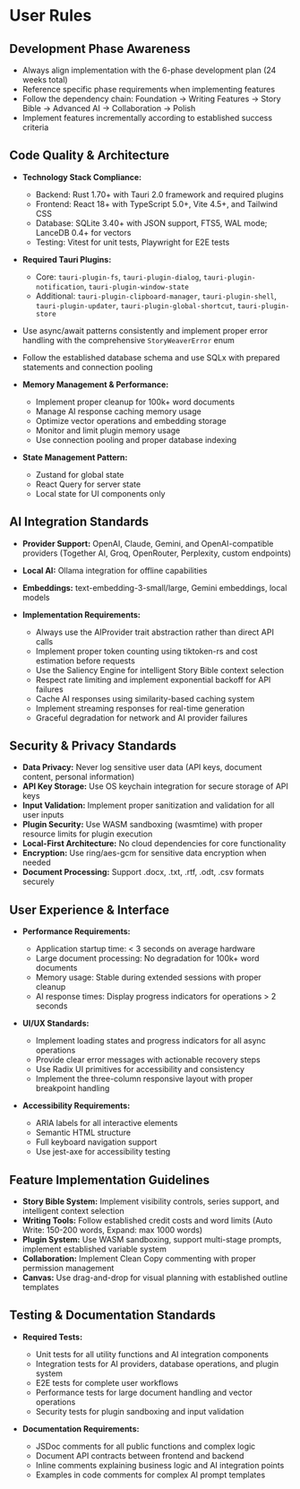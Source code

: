 # User Rules

## Development Phase Awareness

- Always align implementation with the 6-phase development plan (24 weeks total)
- Reference specific phase requirements when implementing features
- Follow the dependency chain: Foundation → Writing Features → Story Bible → Advanced AI → Collaboration → Polish
- Implement features incrementally according to established success criteria

## Code Quality & Architecture

- **Technology Stack Compliance:**
  - Backend: Rust 1.70+ with Tauri 2.0 framework and required plugins
  - Frontend: React 18+ with TypeScript 5.0+, Vite 4.5+, and Tailwind CSS
  - Database: SQLite 3.40+ with JSON support, FTS5, WAL mode; LanceDB 0.4+ for vectors
  - Testing: Vitest for unit tests, Playwright for E2E tests

- **Required Tauri Plugins:**
  - Core: `tauri-plugin-fs`, `tauri-plugin-dialog`, `tauri-plugin-notification`, `tauri-plugin-window-state`
  - Additional: `tauri-plugin-clipboard-manager`, `tauri-plugin-shell`, `tauri-plugin-updater`, `tauri-plugin-global-shortcut`, `tauri-plugin-store`

- Use async/await patterns consistently and implement proper error handling with the comprehensive `StoryWeaverError` enum

- Follow the established database schema and use SQLx with prepared statements and connection pooling

- **Memory Management & Performance:**
  - Implement proper cleanup for 100k+ word documents
  - Manage AI response caching memory usage
  - Optimize vector operations and embedding storage
  - Monitor and limit plugin memory usage
  - Use connection pooling and proper database indexing

- **State Management Pattern:**
  - Zustand for global state
  - React Query for server state
  - Local state for UI components only

## AI Integration Standards

- **Provider Support:** OpenAI, Claude, Gemini, and OpenAI-compatible providers (Together AI, Groq, OpenRouter, Perplexity, custom endpoints)
- **Local AI:** Ollama integration for offline capabilities
- **Embeddings:** text-embedding-3-small/large, Gemini embeddings, local models

- **Implementation Requirements:**
  - Always use the AIProvider trait abstraction rather than direct API calls
  - Implement proper token counting using tiktoken-rs and cost estimation before requests
  - Use the Saliency Engine for intelligent Story Bible context selection
  - Respect rate limiting and implement exponential backoff for API failures
  - Cache AI responses using similarity-based caching system
  - Implement streaming responses for real-time generation
  - Graceful degradation for network and AI provider failures

## Security & Privacy Standards

- **Data Privacy:** Never log sensitive user data (API keys, document content, personal information)
- **API Key Storage:** Use OS keychain integration for secure storage of API keys
- **Input Validation:** Implement proper sanitization and validation for all user inputs
- **Plugin Security:** Use WASM sandboxing (wasmtime) with proper resource limits for plugin execution
- **Local-First Architecture:** No cloud dependencies for core functionality
- **Encryption:** Use ring/aes-gcm for sensitive data encryption when needed
- **Document Processing:** Support .docx, .txt, .rtf, .odt, .csv formats securely

## User Experience & Interface

- **Performance Requirements:**
  - Application startup time: < 3 seconds on average hardware
  - Large document processing: No degradation for 100k+ word documents
  - Memory usage: Stable during extended sessions with proper cleanup
  - AI response times: Display progress indicators for operations > 2 seconds

- **UI/UX Standards:**
  - Implement loading states and progress indicators for all async operations
  - Provide clear error messages with actionable recovery steps
  - Use Radix UI primitives for accessibility and consistency
  - Implement the three-column responsive layout with proper breakpoint handling

- **Accessibility Requirements:**
  - ARIA labels for all interactive elements
  - Semantic HTML structure
  - Full keyboard navigation support
  - Use jest-axe for accessibility testing

## Feature Implementation Guidelines

- **Story Bible System:** Implement visibility controls, series support, and intelligent context selection
- **Writing Tools:** Follow established credit costs and word limits (Auto Write: 150-200 words, Expand: max 1000 words)
- **Plugin System:** Use WASM sandboxing, support multi-stage prompts, implement established variable system
- **Collaboration:** Implement Clean Copy commenting with proper permission management
- **Canvas:** Use drag-and-drop for visual planning with established outline templates

## Testing & Documentation Standards

- **Required Tests:**
  - Unit tests for all utility functions and AI integration components
  - Integration tests for AI providers, database operations, and plugin system
  - E2E tests for complete user workflows
  - Performance tests for large document handling and vector operations
  - Security tests for plugin sandboxing and input validation

- **Documentation Requirements:**
  - JSDoc comments for all public functions and complex logic
  - Document API contracts between frontend and backend
  - Inline comments explaining business logic and AI integration points
  - Examples in code comments for complex AI prompt templates
